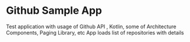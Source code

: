 # Github Sample App

Test application with usage of Github API , Kotlin, some of Architecture Components, Paging Library, etc
App loads list of repositories with details
